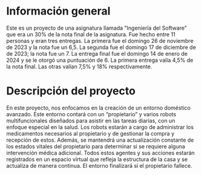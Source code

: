# Información general

Este es un proyecto de una asignatura llamada "Ingeniería del Software" que era un 30% de la nota final de la asignatura. Fue hecho entre 11 personas y eran tres entregas. La primera fue el domingo 26 de noviembre de 2023 y la nota fue un 6,5. La segunda fue el domingo 17 de diciembre de de 2023; la nota fue un 7. La entrega final fue el domingo 14 de enero de 2024 y se le otorgó una puntuación de 6. La primera entrega valía 4,5% de la nota final. Las otras valían 7,5% y 18% respectivamente.

# Descripción del proyecto

En este proyecto, nos enfocamos en la creación de un entorno doméstico avanzado. Este entorno contará con un “propietario” y varios robots multifuncionales diseñados para asistir en las tareas diarias, con un enfoque especial en la salud. Los robots estarán a cargo de administrar los medicamentos necesarios al propietario y de gestionar la compra y recepción de estos. Además, se mantendrá una actualización constante de los estados vitales del propietario para determinar si se requiere alguna intervención médica adicional. Todos estos agentes y sus acciones estarán registrados en un espacio virtual que refleja la estructura de la casa y se actualiza de manera continua. El entorno finalizará si el propietario fallece.
